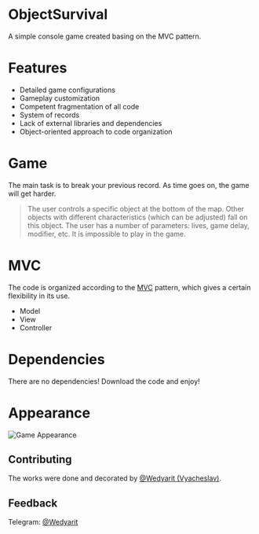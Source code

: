 # ObjectSurvival

A simple console game created basing on the MVC pattern.

# Features
- Detailed game configurations
- Gameplay customization
- Competent fragmentation of all code
- System of records
- Lack of external libraries and dependencies
- Object-oriented approach to code organization

# Game
The main task is to break your previous record. As time goes on, the game will get harder.

> The user controls a specific object at the bottom of the map. Other objects with different characteristics (which can be adjusted) fall on this object. The user has a number of parameters: lives, game delay, modifier, etc. It is impossible to play in the game. 

# MVC
The code is organized according to the [MVC](https://en.wikipedia.org/wiki/Model%E2%80%93view%E2%80%93controller) pattern, which gives a certain flexibility in its use.
* Model
* View
* Controller

# Dependencies
There are no dependencies! Download the code and enjoy!

# Appearance
![Game Appearance](https://i.imgur.com/pBh045H.png)

## Contributing
The works were done and decorated by [@Wedyarit (Vyacheslav)](https://github.com/Doggy4).

## Feedback
Telegram: [@Wedyarit](https://t.me/Wedyarit)
